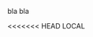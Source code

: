 <!DOCTYPE html>
<html>
  <head>
    <meta charset="UTF-8">
    <title>title</title>
  </head>
  <body>
   <p>bla bla</p>
<<<<<<< HEAD
LOCAL

  
  </body>
</html>
